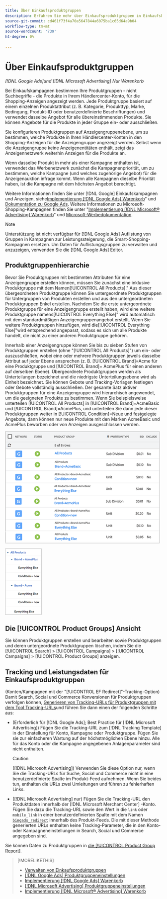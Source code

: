 ```yaml
---
title: Über Einkaufsproduktgruppen
description: Erfahren Sie mehr über Einkaufsproduktgruppen in Einkaufskampagnen.
source-git-commit: cd461f73f4a70a5647844a6075ba1c65d64a9b04
workflow-type: tm+mt
source-wordcount: '739'
ht-degree: 0%

---
```


# Über Einkaufsproduktgruppen

*[!DNL Google Ads]und [!DNL Microsoft Advertising] Nur Warenkorb*

Bei Einkaufskampagnen bestimmen Ihre Produktgruppen - nicht Suchbegriffe - die Produkte in Ihrem Händlercenter-Konto, für die Shopping-Anzeigen angezeigt werden. Jede Produktgruppe basiert auf einem einzelnen Produktattribut (z. B. Kategorie, Produkttyp, Marke, Bedingung, Produkt-ID oder benutzerdefinierte Beschriftungen) und verwendet dasselbe Angebot für alle übereinstimmenden Produkte. Sie können Angebote für die Produkte in jeder Gruppe ein- oder ausschließen.

Sie konfigurieren Produktgruppen auf Anzeigengruppenebene, um zu bestimmen, welche Produkte in Ihren Händlercenter-Konten in den Shopping-Anzeigen für die Anzeigengruppe angezeigt werden. Selbst wenn die Anzeigengruppe keine Anzeigenentitäten enthält, zeigt das Anzeigennetzwerk weiterhin Anzeigen für die Produkte an.

Wenn dasselbe Produkt in mehr als einer Kampagne enthalten ist, verwendet das Werbenetzwerk zunächst die Kampagnenpriorität, um zu bestimmen, welche Kampagne (und welches zugehörige Angebot) für die Anzeigenauktion infrage kommt. Wenn alle Kampagnen dieselbe Priorität haben, ist die Kampagne mit dem höchsten Angebot berechtigt.

Weitere Informationen finden Sie unter [!DNL Google] Einkaufskampagnen und Anzeigen, siehe[Implementierung [!DNL Google Ads] Warenkorb](/help/search-social-commerce/campaign-management/special-campaign-types/google-shopping-campaigns.md)&quot; und [Dokumentation zu Google Ads](https://support.google.com/google-ads/answer/3455481?visit_id=638205553638977410-2592024034&amp;rd=1). Weitere Informationen zu Microsoft-Shopping-Kampagnen finden Sie unter &quot;[Implementierung [!DNL Microsoft® Advertising] Warenkorb](/help/search-social-commerce/campaign-management/special-campaign-types/microsoft-shopping-campaigns.md)&quot; und [Microsoft-Werbedokumentation](https://help.bingads.microsoft.com/#apex/3/en/50903/1-500).

>[!NOTE]
>
>Unterstützung ist nicht verfügbar für [!DNL Google Ads] Auflistung von Gruppen in Kampagnen zur Leistungssteigerung, die Smart-Shopping-Kampagnen ersetzen. Um Daten für Auflistungsgruppen zu verwalten und anzuzeigen, verwenden Sie die [!DNL Google Ads] Editor.

## Produktgruppenhierarchie

Bevor Sie Produktgruppen mit bestimmten Attributen für eine Anzeigengruppe erstellen können, müssen Sie zunächst eine inklusive Produktgruppe mit dem Namen[!UICONTROL All Products].&quot; Aus dieser übergeordneten Produktgruppe können Sie untergeordnete Produktgruppen für Untergruppen von Produkten erstellen und aus den untergeordneten Produktgruppen Enkel erstellen. Nachdem Sie die erste untergeordnete Produktgruppe für eine Anzeigengruppe erstellt haben, wird eine weitere Produktgruppe namens[!UICONTROL Everything Else]&quot; wird automatisch mit dem standardmäßigen Anzeigengruppenangebot erstellt. Wenn Sie weitere Produktgruppen hinzufügen, wird die[!UICONTROL Everything Else]&quot;wird entsprechend angepasst, sodass es sich um alle Produkte handelt, die nicht zu einer anderen Produktgruppe gehören.

Innerhalb einer Anzeigengruppe können Sie bis zu sieben Stufen von Produktgruppen erstellen (ohne &quot;[!UICONTROL All Products]&quot;) um ein- oder auszuschließen, wobei eine oder mehrere Produktgruppen jeweils dasselbe Attribut auf jeder Ebene ansprechen (z. B. [!UICONTROL Brand]=Acme für eine Produktgruppe und [!UICONTROL Brand]= AcmePlus für einen anderen auf derselben Ebene). Übergeordnete Produktgruppen werden als Unterteilungen bezeichnet und die niedrigste Unterteilungsebene wird als Einheit bezeichnet. Sie können Gebote und Tracking-Vorlagen festlegen oder Gebote vollständig ausschließen. Der gesamte Satz aktiver Produktgruppen für eine Anzeigengruppe wird hierarchisch angewendet, um die geeigneten Produkte zu bestimmen. Wenn Sie beispielsweise unterteilen [!UICONTROL All Products] in [!UICONTROL Brand]=AcmeBasic und [!UICONTROL Brand]=AcmePlus, und unterteilen Sie dann jede dieser Produktgruppen weiter in [!UICONTROL Condition]=Neue und festgelegte Angebote, dann können nur neue Produkte mit den Marken AcmeBasic und AcmePlus beworben oder von Anzeigen ausgeschlossen werden.

![Beispiel eines Produktgruppensatzes](/help/search-social-commerce/assets/product-group-list.png "Beispiel eines Produktgruppensatzes")

![Beispielhafte Produktgruppenhierarchie](/help/search-social-commerce/assets/product-group-tree.png "Beispielhafte Produktgruppenhierarchie")

## Die [!UICONTROL Product Groups] Ansicht

Sie können Produktgruppen erstellen und bearbeiten sowie Produktgruppen und deren untergeordnete Produktgruppen löschen, indem Sie die [!UICONTROL Search] > [!UICONTROL Campaigns] > [!UICONTROL Campaigns] > [!UICONTROL Product Groups] anzeigen.

## Tracking und Leistungsdaten für Einkaufsproduktgruppen

(Konten/Kampagnen mit der &quot;[!UICONTROL EF Redirect]&quot;-Tracking-Option) Damit Search, Social und Commerce Konversionen für Produktgruppen verfolgen können, [Generieren von Tracking-URLs für Produktgruppen mit dem Tool Tracking-URLs](/help/search-social-commerce/tools/click-tracking-url-generate.md)und führen Sie dann einen der folgenden Schritte aus:

* (Erforderlich für [!DNL Google Ads]; Best Practice für [!DNL Microsoft Advertising]) Fügen Sie die Tracking-URL zum [!DNL Tracking Template] in der Einstellung für Konto, Kampagne oder Produktgruppe. Fügen Sie sie zur einfacheren Wartung auf der höchstmöglichen Ebene hinzu. Alle für das Konto oder die Kampagne angegebenen Anlagenparameter sind nicht enthalten.

   >[!CAUTION]
   >
   >([!DNL Microsoft Advertising]) Verwenden Sie diese Option nur, wenn Sie die Tracking-URLs für Suche, Social und Commerce nicht in eine benutzerdefinierte Spalte im Produkt-Feed aufnehmen. Wenn Sie beides tun, enthalten die URLs zwei Umleitungen und führen zu fehlerhaften Links.

* ([!DNL Microsoft Advertising] nur) Fügen Sie die Tracking-URL den Produktdaten innerhalb der [!DNL Microsoft Merchant Center] -Konto. Fügen Sie dazu die Tracking-URL sowie den Wert in die `link` oder `mobile_link` in einer benutzerdefinierten Spalte mit dem Namen [`bingads_redirect`](https://help.ads.microsoft.com/#apex/3/en/51084/0) innerhalb des Produkt-Feeds. Die mit dieser Methode generierten URLs enthalten keine Tracking-Parameter, die in den Konto- oder Kampagneneinstellungen in Search, Social und Commerce angegeben sind.

Sie können Daten zu Produktgruppen in [die [!UICONTROL Product Group Report]](/help/search-social-commerce/reports/management/basic-advanced/product-group-report.md).

>[!MORELIKETHIS]
>
>* [Verwalten von Einkaufsproduktgruppen](product-group-manage.md)
>* [[!DNL Google Ads] Produktgruppeneinstellungen](product-group-settings-google.md)
>* [Implementierung [!DNL Google Ads] Warenkorb](/help/search-social-commerce/campaign-management/special-campaign-types/google-shopping-campaigns.md)
>* [[!DNL Microsoft Advertising] Produktgruppeneinstellungen](product-group-settings-microsoft.md)
>* [Implementierung [!DNL Microsoft® Advertising] Warenkorb](/help/search-social-commerce/campaign-management/special-campaign-types/microsoft-shopping-campaigns.md)

